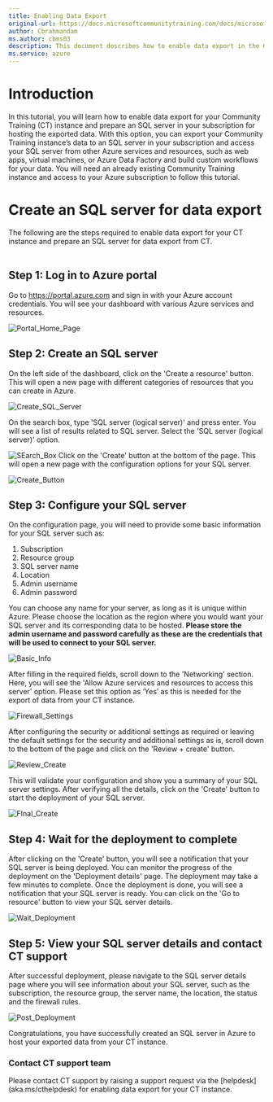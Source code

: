 ```yaml
---
title: Enabling Data Export
original-url: https://docs.microsoftcommunitytraining.com/docs/microsoft-community-training-overview
author: Cbrahmandam
ms.author: cbms03
description: This document describes how to enable data export in the GA Version.
ms.service: azure
---
```

# Introduction
In this tutorial, you will learn how to enable data export for your Community Training (CT) instance and prepare an SQL server in your subscription for hosting the exported data. With this option, you can export your Community Training instance’s data to an SQL server in your subscription and access your SQL server from other Azure services and resources, such as web apps, virtual machines, or Azure Data Factory and build custom workflows for your data. You will need an already existing Community Training instance and access to your Azure subscription to follow this tutorial.
#	Create an SQL server for data export
The following are the steps required to enable data export for your CT instance and prepare an SQL server for data export from CT.  
 
##	Step 1: Log in to Azure portal
Go to https://portal.azure.com and sign in with your Azure account credentials. You will see your dashboard with various Azure services and resources.

![Portal_Home_Page](<../../media/GA_Migration/Enabling_Data_Export_Pictures/Azure Portal Homepage.png>)

##	Step 2: Create an SQL server
On the left side of the dashboard, click on the 'Create a resource' button. This will open a new page with different categories of resources that you can create in Azure.  
 

![Create_SQL_Server](../../media/GA_Migration/Enabling_Data_Export_Pictures/Create_SQL_Server.jpg)

On the search box, type 'SQL server (logical server)' and press enter. 
You will see a list of results related to SQL server. Select the 'SQL server (logical server)' option.

![SEarch_Box](../../media/GA_Migration/Enabling_Data_Export_Pictures/REsource_Search_Box.png)
Click on the 'Create' button at the bottom of the page. This will open a new page with the configuration options for your SQL server.

![Create_Button](../../media/GA_Migration/Enabling_Data_Export_Pictures/Create_Button_SQL_Server.png)

##	Step 3: Configure your SQL server
On the configuration page, you will need to provide some basic information for your SQL server such as:
1.	Subscription 
2.	Resource group
3.	SQL server name
4.	Location
5.	Admin username
6.	Admin password  

You can choose any name for your server, as long as it is unique within Azure. Please choose the location as the region where you would want your SQL server and its corresponding data to be hosted. **Please store the admin username and password carefully as these are the credentials that will be used to connect to your SQL server.**

![Basic_Info](../../media/GA_Migration/Enabling_Data_Export_Pictures/SQL_Server_Basic_Information.png)

After filling in the required fields, scroll down to the 'Networking' section. Here, you will see the 'Allow Azure services and resources to access this server' option. Please set this option as ‘Yes’ as this is needed for the export of data from your CT instance.

![Firewall_Settings](../../media/GA_Migration/Enabling_Data_Export_Pictures/Firewall_Settings.png)

After configuring the security or additional settings as required or leaving the default settings for the security and additional settings as is, scroll down to the bottom of the page and click on the 'Review + create' button.

![Review_Create](../../media/GA_Migration/Enabling_Data_Export_Pictures/Review_Create.png)

This will validate your configuration and show you a summary of your SQL server settings. After verifying all the details, click on the 'Create' button to start the deployment of your SQL server.

![FInal_Create](../../media/GA_Migration/Enabling_Data_Export_Pictures/Final_Create.png)
 
## Step 4: Wait for the deployment to complete
After clicking on the 'Create' button, you will see a notification that your SQL server is being deployed. You can monitor the progress of the deployment on the 'Deployment details' page. The deployment may take a few minutes to complete.
Once the deployment is done, you will see a notification that your SQL server is ready. You can click on the 'Go to resource' button to view your SQL server details.

![Wait_Deployment](../../media/GA_Migration/Enabling_Data_Export_Pictures/Wait_Deployment.png)


##	Step 5: View your SQL server details and contact CT support
After successful deployment, please navigate to the SQL server details page where you will see information about your SQL server, such as the subscription, the resource group, the server name, the location, the status and the firewall rules.
 
![Post_Deployment](../../media/GA_Migration/Enabling_Data_Export_Pictures/Post_Deployment_SQL_Details.png)

Congratulations, you have successfully created an SQL server in Azure to host your exported data from your CT instance. 


###	Contact CT support team 
Please contact CT support by raising a support request via the [helpdesk] (aka.ms/cthelpdesk) for enabling data export for your CT instance.
